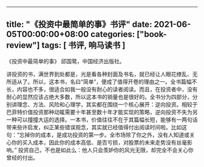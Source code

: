 
---
title: "《投资中最简单的事》书评"
date: 2021-06-05T00:00:00+08:00
categories: ["book-review"]
tags: [ 书评, 响马读书 ]
---

《投资中最简单的事》 邱国鹭，中国经济出版社。

讲投资的书，满世界到处都是，光是看各种封面及书名，就已经让人眼花缭乱、无所适从了。所以，这本书，名曰“简单”，便成了值得开卷的理由之一。全书篇幅不长，内容也不多，很适合如我一般没有耐心的读者阅读。而且，在投资者中，没有耐心的显然应该占绝大多数，所以这本书的销量也是很好的。全书分为四部分，分别讲理念、方法、风险和心理学，其实都在围绕一个核心展开：逆向投资。相较于巴菲特价值投资那种动辄需要十年甚至数十年才能实现的策略，逆向投资不失为另一种可以撞撞大运的选择。一本书，价值往往不在于其篇幅长短，能够有一两句话带来些许启发，纠正某些错误观念，其实就已经值得付出阅读时间啦。比如这句：“忘掉你的成本，是成功投资的第一步。全市场除了你之外，没有人知道或关心你的买入成本，因此你的成本高低、是否亏损，对股票的未来走势没有丝毫影响。” 投资自己，不也是如此么：他人只会羡妒你的风光无限，却完全不会关心你曾经的付出。
